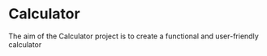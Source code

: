 # Calculator
The aim of the Calculator project is to create a functional and user-friendly calculator 
